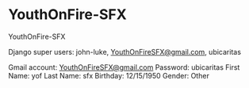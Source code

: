 YouthOnFire-SFX
===============

YouthOnFire-SFX


Django super users:
	john-luke, YouthOnFireSFX@gmail.com, ubicaritas


Gmail account:
	YouthOnFireSFX@gmail.com
	Password: ubicaritas
	First Name: yof
	Last Name: sfx
	Birthday: 12/15/1950
	Gender: Other


